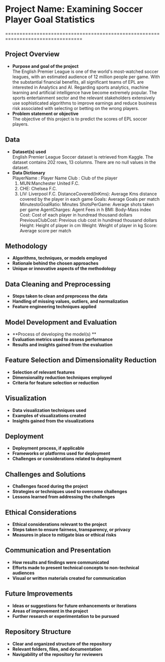 # Project Name: Examining Soccer Player Goal Statistics
=================================================================================

## Project Overview
- **Purpose and goal of the project**    
The English Premier League is one of the world's most-watched soccer leagues, with an estimated audience of 12 million people per game. With the substantial financial benefits, all significant teams of EPL are interested in Analytics and AI. Regarding sports analytics, machine learning and artificial intelligence have become extremely popular. The sports entertainment sector and the relevant stakeholders extensively use sophisticated algorithms to improve earnings and reduce business risk associated with selecting or betting on the wrong players.
- **Problem statement or objective**    
The objective of this project is to predict the scores of EPL soccer players.

## Data
- **Dataset(s) used**    
English Premier League Soccer dataset is retrieved from Kaggle. The dataset contains 202 rows, 13 columns. There are no null values in the dataset.    
- **Data Dictionary**    
PlayerName : Player Name
Club : Club of the player
  1. MUN:Manchester United F.C.
  2. CHE: Chelsea F.C.
  3. LIV: Liverpool F.C.
DistanceCovered(InKms): Average Kms distance covered by the player in each game
Goals: Average Goals per match
MinutestoGoalRatio: Minutes 
ShotsPerGame: Average shots taken per game
AgentCharges: Agent Fees in h
BMI: Body-Mass index
Cost: Cost of each player in hundread thousand dollars
PreviousClubCost: Previous club cost in hundread thousand dollars
Height: Height of player in cm
Weight: Weight of player in kg
Score: Average score per match

## Methodology
- **Algorithms, techniques, or models employed**
- **Rationale behind the chosen approaches**
- **Unique or innovative aspects of the methodology**

## Data Cleaning and Preprocessing
- **Steps taken to clean and preprocess the data**
- **Handling of missing values, outliers, and normalization**
- **Feature engineering techniques applied**

## Model Development and Evaluation
- **Process of developing the model(s) **
- **Evaluation metrics used to assess performance**
- **Results and insights gained from the evaluation**

## Feature Selection and Dimensionality Reduction
- **Selection of relevant features**
- **Dimensionality reduction techniques employed**
- **Criteria for feature selection or reduction**

## Visualization
- **Data visualization techniques used**
- **Examples of visualizations created**
- **Insights gained from the visualizations**

## Deployment
- **Deployment process, if applicable**
- **Frameworks or platforms used for deployment**
- **Challenges or considerations related to deployment**

## Challenges and Solutions
- **Challenges faced during the project**
- **Strategies or techniques used to overcome challenges**
- **Lessons learned from addressing the challenges**

## Ethical Considerations
- **Ethical considerations relevant to the project**
- **Steps taken to ensure fairness, transparency, or privacy**
- **Measures in place to mitigate bias or ethical risks**

## Communication and Presentation
- **How results and findings were communicated**
- **Efforts made to present technical concepts to non-technical audiences**
- **Visual or written materials created for communication**

## Future Improvements
- **Ideas or suggestions for future enhancements or iterations**
- **Areas of improvement in the project**
- **Further research or experimentation to be pursued**

## Repository Structure
- **Clear and organized structure of the repository**
- **Relevant folders, files, and documentation**
- **Navigability of the repository for reviewers**
